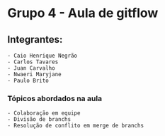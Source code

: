 # Grupo 4 - Aula de gitflow

## Integrantes: 
    - Caio Henrique Negrão
    - Carlos Tavares
    - Juan Carvalho
    - Nwaeri Maryjane
    - Paulo Brito

### Tópicos abordados na aula
    - Colaboração em equipe
    - Divisão de branchs
    - Resolução de conflito em merge de branchs
